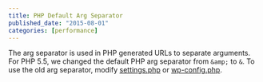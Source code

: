 ```yaml
---
title: PHP Default Arg Separator
published_date: "2015-08-01"
categories: [performance]
---
```

The arg separator is used in PHP generated URLs to separate arguments. For PHP 5.5, we changed the default PHP arg separator from `&amp;` to `&`. To use the old arg separator, modify [settings.php](/guides/php/settings-php/#troubleshooting) or [wp-config.php](/guides/php/wp-config-php/#troubleshooting).
